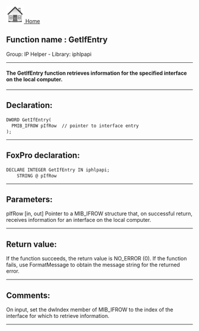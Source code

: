 [<img src="../../images/home.png"> Home ](https://github.com/VFPX/Win32API)  

## Function name : GetIfEntry
Group: IP Helper - Library: iphlpapi    
***  


#### The GetIfEntry function retrieves information for the specified interface on the local computer.
***  


## Declaration:
```foxpro  
DWORD GetIfEntry(
  PMIB_IFROW pIfRow  // pointer to interface entry
);  
```  
***  


## FoxPro declaration:
```foxpro  
DECLARE INTEGER GetIfEntry IN iphlpapi;
	STRING @ pIfRow  
```  
***  


## Parameters:
pIfRow 
[in, out] Pointer to a MIB_IFROW structure that, on successful return, receives information for an interface on the local computer.   
***  


## Return value:
If the function succeeds, the return value is NO_ERROR (0). If the function fails, use FormatMessage to obtain the message string for the returned error.  
***  


## Comments:
On input, set the dwIndex member of MIB_IFROW to the index of the interface for which to retrieve information.  
  
***  

